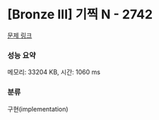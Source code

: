 # [Bronze III] 기찍 N - 2742 

[문제 링크](https://www.acmicpc.net/problem/2742) 

### 성능 요약

메모리: 33204 KB, 시간: 1060 ms

### 분류

구현(implementation)

